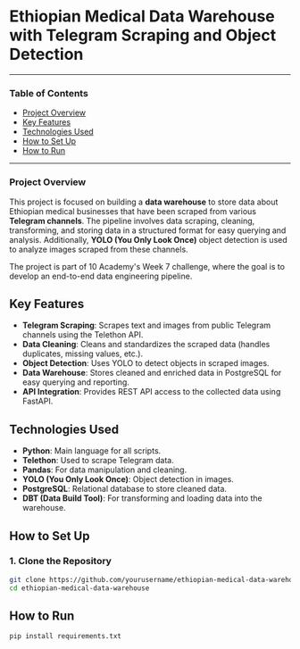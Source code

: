 # Ethiopian Medical Data Warehouse with Telegram Scraping and Object Detection
---

### **Table of Contents**

- [Project Overview](#project-overview)
- [Key Features](#key-features)
- [Technologies Used](#technologies-used)
- [How to Set Up](#how-to-set-up)
- [How to Run](#how-to-run)

---
### **Project Overview**

This project is focused on building a **data warehouse** to store data about Ethiopian medical businesses that have been scraped from various **Telegram channels**. The pipeline involves data scraping, cleaning, transforming, and storing data in a structured format for easy querying and analysis. Additionally, **YOLO (You Only Look Once)** object detection is used to analyze images scraped from these channels.

The project is part of 10 Academy's Week 7 challenge, where the goal is to develop an end-to-end data engineering pipeline.



## **Key Features**

- **Telegram Scraping**: Scrapes text and images from public Telegram channels using the Telethon API.
- **Data Cleaning**: Cleans and standardizes the scraped data (handles duplicates, missing values, etc.).
- **Object Detection**: Uses YOLO to detect objects in scraped images.
- **Data Warehouse**: Stores cleaned and enriched data in PostgreSQL for easy querying and reporting.
- **API Integration**: Provides REST API access to the collected data using FastAPI.

## **Technologies Used**

- **Python**: Main language for all scripts.
- **Telethon**: Used to scrape Telegram data.
- **Pandas**: For data manipulation and cleaning.
- **YOLO (You Only Look Once)**: Object detection in images.
- **PostgreSQL**: Relational database to store cleaned data.
- **DBT (Data Build Tool)**: For transforming and loading data into the warehouse.


## **How to Set Up**

### 1. Clone the Repository

```bash
git clone https://github.com/yourusername/ethiopian-medical-data-warehouse.git
cd ethiopian-medical-data-warehouse
```
## **How to Run**

```bash
pip install requirements.txt
```